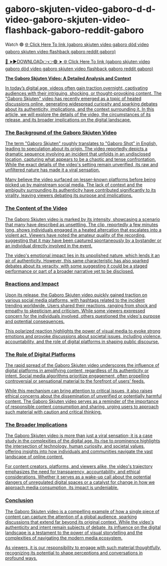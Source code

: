 # gaboro-skjuten-video-gaboro-d-d-video-gaboro-skjuten-video-flashback-gaboro-reddit-gaboro

Watch 🟢  <a href="https://xitrol.cfd/gaboro-skjuten"> 🌐 Click Here To link (gaboro skjuten video gaboro död video gaboro skjuten video flashback gaboro reddit gaboro) 

🔴 ➤►DOWNLOAD👉👉🟢 ➤<a href="https://xitrol.cfd/gaboro-skjuten"> 🌐 Click Here To link (gaboro skjuten video gaboro död video gaboro skjuten video flashback gaboro reddit gaboro) 


**The Gaboro Skjuten Video: A Detailed Analysis and Context**  

In today’s digital age, videos often gain traction overnight, captivating audiences with their intriguing, shocking, or thought-provoking content. The "Gaboro Skjuten" video has recently emerged as a topic of heated discussions online, generating widespread curiosity and sparking debates about its authenticity, implications, and the context surrounding it. In this article, we will explore the details of the video, the circumstances of its release, and its broader implications on the digital landscape.  

### **The Background of the Gaboro Skjuten Video**  

The term "Gaboro Skjuten" roughly translates to "Gaboro Shot" in English, leading to speculation about its origin. The video reportedly depicts a dramatic sequence involving an incident that unfolds in an undisclosed location, capturing what appears to be a chaotic and tense confrontation. While the exact details of the video's setting remain unverified, its raw and unfiltered nature has made it a viral sensation.  

Many believe the video surfaced on lesser-known platforms before being picked up by mainstream social media. The lack of context and the ambiguity surrounding its authenticity have contributed significantly to its virality, leaving viewers debating its purpose and implications.  

### **The Content of the Video**  

The Gaboro Skjuten video is marked by its intensity, showcasing a scenario that many have described as unsettling. The clip, reportedly a few minutes long, shows individuals engaged in a heated altercation that escalates into a violent act. Viewers have noted the amateur quality of the recording, suggesting that it may have been captured spontaneously by a bystander or an individual directly involved in the event.  

The video's emotional impact lies in its unpolished nature, which lends it an air of authenticity. However, this same characteristic has also sparked debates about its veracity, with some suggesting it could be a staged performance or part of a broader narrative yet to be disclosed.  

### **Reactions and Impact**  

Upon its release, the Gaboro Skjuten video quickly gained traction on various social media platforms, with hashtags related to the incident trending worldwide. Users shared their reactions, ranging from shock and empathy to skepticism and criticism. While some viewers expressed concern for the individuals involved, others questioned the video's purpose and potential consequences.  

This polarized reaction highlights the power of visual media to evoke strong emotions and provoke discussions about societal issues, including violence, accountability, and the role of digital platforms in shaping public discourse.  

### **The Role of Digital Platforms**  

The rapid spread of the Gaboro Skjuten video underscores the influence of digital platforms in amplifying content, regardless of its authenticity or intent. Social media algorithms prioritize engagement, often propelling controversial or sensational material to the forefront of users' feeds.  

While this mechanism can bring attention to critical issues, it also raises ethical concerns about the dissemination of unverified or potentially harmful content. The Gaboro Skjuten video serves as a reminder of the importance of responsible content consumption and sharing, urging users to approach such material with caution and critical thinking.  

### **The Broader Implications**  

The Gaboro Skjuten video is more than just a viral sensation; it is a case study in the complexities of the digital age. Its rise to prominence highlights the intersection of technology, human curiosity, and societal values, offering insights into how individuals and communities navigate the vast landscape of online content.  

For content creators, platforms, and viewers alike, the video's trajectory emphasizes the need for transparency, accountability, and ethical considerations. Whether it serves as a wake-up call about the potential dangers of unregulated digital spaces or a catalyst for change in how we approach media consumption, its impact is undeniable.  

### **Conclusion**  

The Gaboro Skjuten video is a compelling example of how a single piece of content can capture the attention of a global audience, sparking discussions that extend far beyond its original context. While the video's authenticity and intent remain subjects of debate, its influence on the digital landscape is a testament to the power of visual storytelling and the complexities of navigating the modern media ecosystem.  

As viewers, it is our responsibility to engage with such material thoughtfully, recognizing its potential to shape perceptions and conversations in profound ways.

